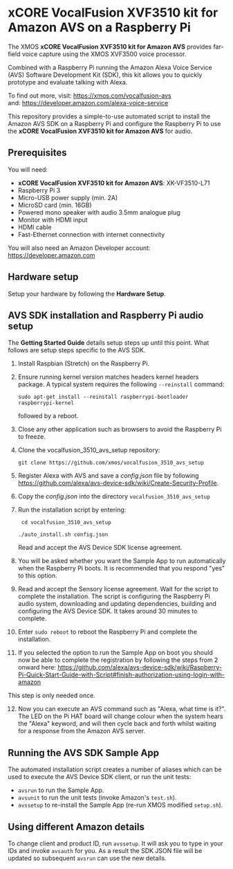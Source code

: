 # xCORE VocalFusion XVF3510 kit for Amazon AVS on a Raspberry Pi

The XMOS **xCORE VocalFusion XVF3510 kit for Amazon AVS** provides far-field voice capture using the XMOS XVF3500 voice processor.

Combined with a Raspberry Pi running the Amazon Alexa Voice Service (AVS) Software Development Kit (SDK), this kit allows you to quickly prototype and evaluate talking with Alexa.

To find out more, visit: https://xmos.com/vocalfusion-avs  
and: https://developer.amazon.com/alexa-voice-service

This repository provides a simple-to-use automated script to install the Amazon AVS SDK on a Raspberry Pi and configure the Raspberry Pi to use the **xCORE VocalFusion XVF3510 kit for Amazon AVS** for audio.

## Prerequisites
You will need:

- **xCORE VocalFusion XVF3510 kit for Amazon AVS**: XK-VF3510-L71
- Raspberry Pi 3
- Micro-USB power supply (min. 2A)
- MicroSD card (min. 16GB)
- Powered mono speaker with audio 3.5mm analogue plug
- Monitor with HDMI input
- HDMI cable
- Fast-Ethernet connection with internet connectivity

You will also need an Amazon Developer account: https://developer.amazon.com

## Hardware setup
Setup your hardware by following the **Hardware Setup**.

## AVS SDK installation and Raspberry Pi audio setup
The **Getting Started Guide** details setup steps up until this point. What follows are setup steps specific to the AVS SDK.

1. Install Raspbian (Stretch) on the Raspberry Pi.

2. Ensure running kernel version matches headers kernel headers package. A typical system requires the following `--reinstall` command:

   ```sudo apt-get install --reinstall raspberrypi-bootloader raspberrypi-kernel```

   followed by a reboot.

3. Close any other application such as browsers to avoid the Raspberry Pi to freeze.

4. Clone the vocalfusion_3510_avs_setup repository:

   ```git clone https://github.com/xmos/vocalfusion_3510_avs_setup```

5. Register Alexa with AVS and save a *config.json* file by following https://github.com/alexa/avs-device-sdk/wiki/Create-Security-Profile.

6. Copy the *config.json* into the directory `vocalfusion_3510_avs_setup`

7. Run the installation script by entering:

   ``` cd vocalfusion_3510_avs_setup```

   ```./auto_install.sh config.json```

   Read and accept the AVS Device SDK license agreement.

8. You will be asked whether you want the Sample App to run automatically when the Raspberry Pi boots. It is recommended that you respond "yes" to this option.

9. Read and accept the Sensory license agreement. Wait for the script to complete the installation. The script is configuring the Raspberry Pi audio system, downloading and updating dependencies, building and configuring the AVS Device SDK. It takes around 30 minutes to complete.

10. Enter `sudo reboot` to reboot the Raspberry Pi and complete the installation.

11. If you selected the option to run the Sample App on boot you should now be able to complete the registration by following the steps from 2 onward here:
https://github.com/alexa/avs-device-sdk/wiki/Raspberry-Pi-Quick-Start-Guide-with-Script#finish-authorization-using-login-with-amazon

This step is only needed once.

12. Now you can execute an AVS command such as "Alexa, what time is it?". The LED on the Pi HAT board will change colour when the system hears the "Alexa" keyword, and will then cycle back and forth whilst waiting for a response from the Amazon AVS server.

## Running the AVS SDK Sample App
The automated installation script creates a number of aliases which can be used to execute the AVS Device SDK client, or run the unit tests:
- `avsrun` to run the Sample App.
- `avsunit` to run the unit tests (invoke Amazon's `test.sh`).
- `avssetup` to re-install the Sample App (re-run XMOS modified `setup.sh`).

## Using different Amazon details
To change client and product ID, run `avssetup`. It will ask you to type in your IDs and invoke `avsauth` for you. As a result the SDK JSON file will be updated so subsequent `avsrun` can use the new details.
